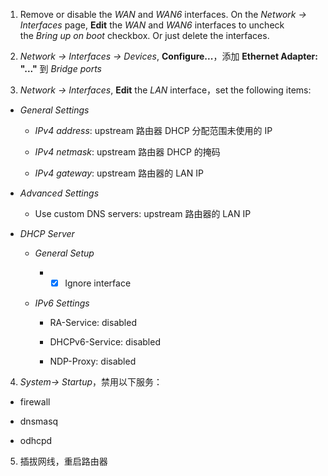1. Remove or disable the *WAN* and *WAN6* interfaces. On the *Network → Interfaces* page, **Edit** the *WAN* and *WAN6* interfaces to uncheck the *Bring up on boot* checkbox. Or just delete the interfaces.

2. *Network → Interfaces → Devices*, **Configure...**，添加 **Ethernet Adapter: "..."** 到 *Bridge ports*

3. *Network → Interfaces*, **Edit** the *LAN* interface，set the following items:
* *General Settings*
  
  * *IPv4 address*: upstream 路由器 DHCP 分配范围未使用的 IP
  
  * *IPv4 netmask*: upstream 路由器 DHCP 的掩码
  
  * *IPv4 gateway*: upstream 路由器的 LAN IP

* *Advanced Settings*
  
  * Use custom DNS servers: upstream 路由器的 LAN IP

* *DHCP Server*
  
  * *General Setup*
    
    * - [x] Ignore interface
  
  * *IPv6 Settings*
    
    * RA-Service: disabled
    
    * DHCPv6-Service: disabled
    
    * NDP-Proxy: disabled

4. *System→ Startup*，禁用以下服务：
* firewall

* dnsmasq

* odhcpd

5. 插拔网线，重启路由器

